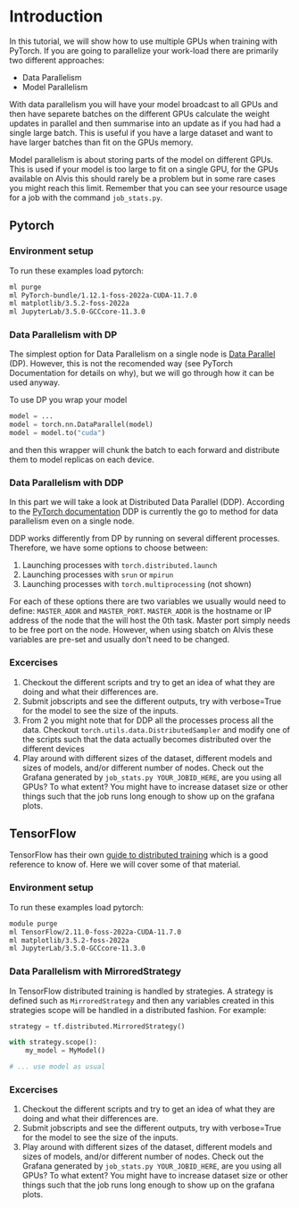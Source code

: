# Introduction

In this tutorial, we will show how to use multiple GPUs when training with
PyTorch. If you are going to parallelize your work-load there are primarily two
different approaches:
 - Data Parallelism
 - Model Parallelism

With data parallelism you will have your model broadcast to all GPUs and then
have separete batches on the different GPUs calculate the weight updates in
parallel and then summarise into an update as if you had had a single large
batch. This is useful if you have a large dataset and want to have larger
batches than fit on the GPUs memory.

Model parallelism is about storing parts of the model on different GPUs. This is
used if your model is too large to fit on a single GPU, for the GPUs available
on Alvis this should rarely be a problem but in some rare cases you might reach
this limit. Remember that you can see your resource usage for a job with the
command `job_stats.py`. 

## Pytorch

### Environment setup
To run these examples load pytorch:
```bash
ml purge
ml PyTorch-bundle/1.12.1-foss-2022a-CUDA-11.7.0
ml matplotlib/3.5.2-foss-2022a
ml JupyterLab/3.5.0-GCCcore-11.3.0
```

### Data Parallelism with DP
The simplest option for Data Parallelism on a single node is
[Data Parallel](https://pytorch.org/docs/master/generated/torch.nn.DataParallel.html)
(DP). However, this is not the recomended way (see PyTorch Documentation for
details on why), but we will go through how it can be used anyway. 

To use DP you wrap your model
```python
model = ...
model = torch.nn.DataParallel(model)
model = model.to("cuda")
```
and then this wrapper will chunk the batch to each forward and distribute them
to model replicas on each device.


### Data Parallelism with DDP
In this part we will take a look at Distributed Data Parallel (DDP).
According to the
[PyTorch documentation](https://pytorch.org/docs/master/generated/torch.nn.parallel.DistributedDataParallel.html)
DDP is currently the go to method for data parallelism even on a single node.

DDP works differently from DP by running on several different processes. Therefore, we have some options to choose between:
1. Launching processes with `torch.distributed.launch`
2. Launching processes with `srun` or `mpirun`
3. Launching processes with `torch.multiprocessing` (not shown)

For each of these options there are two variables we usually would need to define:
`MASTER_ADDR` and `MASTER_PORT`. `MASTER_ADDR` is the hostname or IP address of
the node that the will host the 0th task. Master port simply needs to be free
port on the node. However, when using sbatch on Alvis these variables are
pre-set and usually don't need to be changed.

### Excercises
1. Checkout the different scripts and try to get an idea of what they are doing and what their differences are.
2. Submit jobscripts and see the different outputs, try with verbose=True for the model to see the size of the inputs.
3. From 2 you might note that for DDP all the processes process all the data. Checkout `torch.utils.data.DistributedSampler` and modify one of the scripts such that the data actually becomes distributed over the different devices
4. Play around with different sizes of the dataset, different models and sizes of models, and/or different number of nodes. Check out the Grafana generated by `job_stats.py YOUR_JOBID_HERE`, are you using all GPUs? To what extent? You might have to increase dataset size or other things such that the job runs long enough to show up on the grafana plots.

## TensorFlow
TensorFlow has their own [guide to distributed training](https://www.tensorflow.org/guide/distributed_training)
which is a good reference to know of. Here we will cover some of that material.

### Environment setup
To run these examples load pytorch:
```bash
module purge
ml TensorFlow/2.11.0-foss-2022a-CUDA-11.7.0
ml matplotlib/3.5.2-foss-2022a
ml JupyterLab/3.5.0-GCCcore-11.3.0
```

### Data Parallelism with MirroredStrategy
In TensorFlow distributed training is handled by strategies. A strategy is
defined such as `MirroredStrategy` and then any variables created in this
strategies scope will be handled in a distributed fashion. For example:
```python
strategy = tf.distributed.MirroredStrategy()

with strategy.scope():
    my_model = MyModel()

# ... use model as usual
```

### Excercises
1. Checkout the different scripts and try to get an idea of what they are doing and what their differences are.
2. Submit jobscripts and see the different outputs, try with verbose=True for the model to see the size of the inputs.
3. Play around with different sizes of the dataset, different models and sizes of models, and/or different number of nodes. Check out the Grafana generated by `job_stats.py YOUR_JOBID_HERE`, are you using all GPUs? To what extent? You might have to increase dataset size or other things such that the job runs long enough to show up on the grafana plots.
